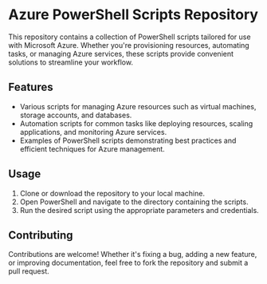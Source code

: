# Azure PowerShell Scripts Repository

This repository contains a collection of PowerShell scripts tailored for use with Microsoft Azure. Whether you're provisioning resources, automating tasks, or managing Azure services, these scripts provide convenient solutions to streamline your workflow.

## Features

- Various scripts for managing Azure resources such as virtual machines, storage accounts, and databases.
- Automation scripts for common tasks like deploying resources, scaling applications, and monitoring Azure services.
- Examples of PowerShell scripts demonstrating best practices and efficient techniques for Azure management.

## Usage

1. Clone or download the repository to your local machine.
2. Open PowerShell and navigate to the directory containing the scripts.
3. Run the desired script using the appropriate parameters and credentials.

## Contributing

Contributions are welcome! Whether it's fixing a bug, adding a new feature, or improving documentation, feel free to fork the repository and submit a pull request.


